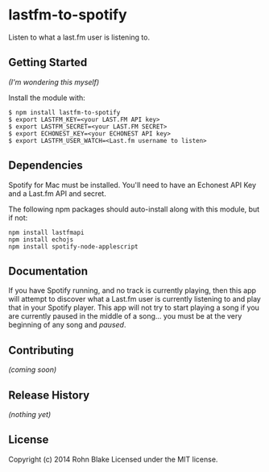 # lastfm-to-spotify
Listen to what a last.fm user is listening to.

## Getting Started
_(I'm wondering this myself)_

Install the module with:
```
$ npm install lastfm-to-spotify
$ export LASTFM_KEY=<your LAST.FM API key>
$ export LASTFM_SECRET=<your LAST.FM SECRET>
$ export ECHONEST_KEY=<your ECHONEST API key>
$ export LASTFM_USER_WATCH=<Last.fm username to listen>
```

## Dependencies
Spotify for Mac must be installed.
You'll need to have an Echonest API Key and a Last.fm API and secret.

The following npm packages should auto-install along with this module, but if not:

```
npm install lastfmapi
npm install echojs
npm install spotify-node-applescript
```

## Documentation
If you have Spotify running, and no track is currently playing, then this app will attempt to discover what a
Last.fm user is currently listening to and play that in your Spotify player. This app will not try to start
playing a song if you are currently paused in the middle of a song... you must be at the very beginning of
any song and _paused_.

## Contributing
_(coming soon)_

## Release History
_(nothing yet)_

## License
Copyright (c) 2014 Rohn Blake
Licensed under the MIT license.
